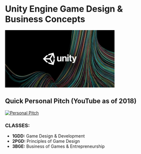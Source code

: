 # Unity Engine Game Design & Business Concepts

![Unity Engine](images/UnityLogo-small.jpg)

## Quick Personal Pitch (YouTube as of 2018)
[![Personal Pitch](https://img.youtube.com/vi/nBYAA9d1vYY/0.jpg)](https://www.youtube.com/watch?v=nBYAA9d1vYY")

### CLASSES:
* **1GDD:** Game Design & Development
* **2PGD:** Principles of Game Design
* **3BGE:** Business of Games & Entrepreneurship